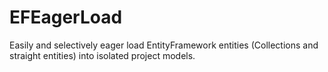 EFEagerLoad
===========

Easily and selectively eager load EntityFramework entities (Collections and straight entities) into isolated project models.
